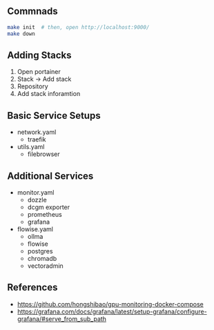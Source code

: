 ## Commnads
```bash
make init  # then, open http://localhost:9000/
make down
```

## Adding Stacks
1. Open portainer
2. Stack -> Add stack
3. Repository
4. Add stack inforamtion

## Basic Service Setups
- network.yaml
    - traefik
- utils.yaml
    - filebrowser

## Additional Services
- monitor.yaml
    - dozzle
    - dcgm exporter
    - prometheus
    - grafana
- flowise.yaml
    - ollma
    - flowise
    - postgres
    - chromadb
    - vectoradmin

## References
- https://github.com/hongshibao/gpu-monitoring-docker-compose
- https://grafana.com/docs/grafana/latest/setup-grafana/configure-grafana/#serve_from_sub_path

